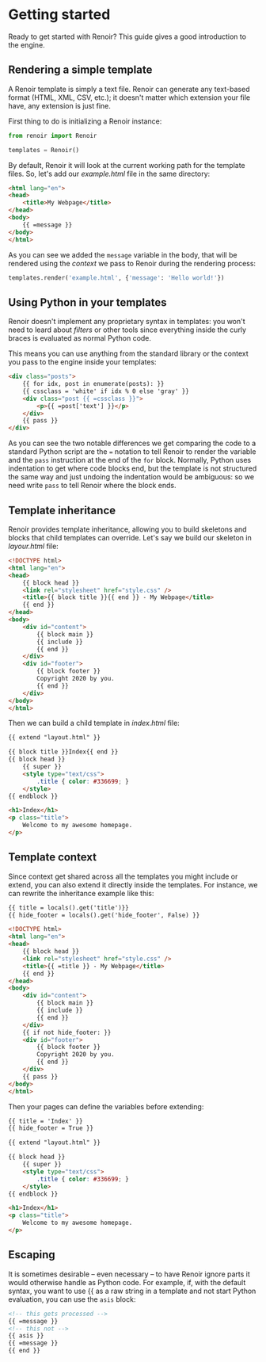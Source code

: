 Getting started
===============

Ready to get started with Renoir? This guide gives a good introduction to the engine.

Rendering a simple template
---------------------------

A Renoir template is simply a text file. Renoir can generate any text-based format (HTML, XML, CSV, etc.); it doesn't matter which extension your file have, any extension is just fine.

First thing to do is initializing a Renoir instance:

```python
from renoir import Renoir

templates = Renoir()
```

By default, Renoir it will look at the current working path for the template files. So, let's add our *example.html* file in the same directory:

```html
<html lang="en">
<head>
    <title>My Webpage</title>
</head>
<body>
    {{ =message }}
</body>
</html>
```

As you can see we added the `message` variable in the body, that will be rendered using the *context* we pass to Renoir during the rendering process:

```python
templates.render('example.html', {'message': 'Hello world!'})
```

Using Python in your templates
------------------------------

Renoir doesn't implement any proprietary syntax in templates: you won't need to leard about *filters* or other tools since everything inside the curly braces is evaluated as normal Python code.

This means you can use anything from the standard library or the context you pass to the engine inside your templates:

```html
<div class="posts">
    {{ for idx, post in enumerate(posts): }}
    {{ cssclass = 'white' if idx % 0 else 'gray' }}
    <div class="post {{ =cssclass }}">
        <p>{{ =post['text'] }}</p>
    </div>
    {{ pass }}
</div>
```

As you can see the two notable differences we get comparing the code to a standard Python script are the `=` notation to tell Renoir to render the variable and the `pass` instruction at the end of the `for` block.  Normally, Python uses indentation to get where code blocks end, but the template is not structured the same way and just undoing the indentation would be ambiguous: so we need write `pass` to tell Renoir where the block ends.

Template inheritance
---------------------

Renoir provides template inheritance, allowing you to build skeletons and blocks that child templates can override. Let's say we build our skeleton in *layour.html* file:

```html
<!DOCTYPE html>
<html lang="en">
<head>
    {{ block head }}
    <link rel="stylesheet" href="style.css" />
    <title>{{ block title }}{{ end }} - My Webpage</title>
    {{ end }}
</head>
<body>
    <div id="content">
        {{ block main }}
        {{ include }}
        {{ end }}
    </div>
    <div id="footer">
        {{ block footer }}
        Copyright 2020 by you.
        {{ end }}
    </div>
</body>
</html>
```

Then we can build a child template in *index.html* file:

```html
{{ extend "layout.html" }}

{{ block title }}Index{{ end }}
{{ block head }}
    {{ super }}
    <style type="text/css">
        .title { color: #336699; }
    </style>
{{ endblock }}

<h1>Index</h1>
<p class="title">
    Welcome to my awesome homepage.
</p>
```

Template context
----------------

Since context get shared across all the templates you might include or extend, you can also extend it directly inside the templates. For instance, we can rewrite the inheritance example like this:

```html
{{ title = locals().get('title')}}
{{ hide_footer = locals().get('hide_footer', False) }}

<!DOCTYPE html>
<html lang="en">
<head>
    {{ block head }}
    <link rel="stylesheet" href="style.css" />
    <title>{{ =title }} - My Webpage</title>
    {{ end }}
</head>
<body>
    <div id="content">
        {{ block main }}
        {{ include }}
        {{ end }}
    </div>
    {{ if not hide_footer: }}
    <div id="footer">
        {{ block footer }}
        Copyright 2020 by you.
        {{ end }}
    </div>
    {{ pass }}
</body>
</html>
```

Then your pages can define the variables before extending:

```html
{{ title = 'Index' }}
{{ hide_footer = True }}

{{ extend "layout.html" }}

{{ block head }}
    {{ super }}
    <style type="text/css">
        .title { color: #336699; }
    </style>
{{ endblock }}

<h1>Index</h1>
<p class="title">
    Welcome to my awesome homepage.
</p>
```

Escaping
--------

It is sometimes desirable – even necessary – to have Renoir ignore parts it would otherwise handle as Python code. For example, if, with the default syntax, you want to use {{ as a raw string in a template and not start Python evaluation, you can use the `asis` block:

```html
<!-- this gets processed -->
{{ =message }}
<!-- this not -->
{{ asis }}
{{ =message }}
{{ end }}
```
